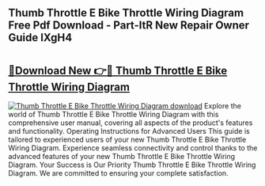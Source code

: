 ## Thumb Throttle E Bike Throttle Wiring Diagram Free Pdf Download - Part-ItR New Repair Owner Guide lXgH4

# <h2><a href="http://dfi89jj.blite.top/?on=Thumb+Throttle+E+Bike+Throttle+Wiring+Diagram">🔗Download New 👉🔴 Thumb Throttle E Bike Throttle Wiring Diagram</a></h2>

[![Thumb Throttle E Bike Throttle Wiring Diagram download](https://i.imgur.com/lujVjoI.png)](http://dfi89jj.blite.top/?on=Thumb+Throttle+E+Bike+Throttle+Wiring+Diagram)
Explore the world of Thumb Throttle E Bike Throttle Wiring Diagram with this comprehensive user manual, covering all aspects of the product's features and functionality. Operating Instructions for Advanced Users This guide is tailored to experienced users of your new Thumb Throttle E Bike Throttle Wiring Diagram. Experience seamless connectivity and control thanks to the advanced features of your new Thumb Throttle E Bike Throttle Wiring Diagram. Your Success is Our Priority Thumb Throttle E Bike Throttle Wiring Diagram. We are committed to ensuring your complete satisfaction.
